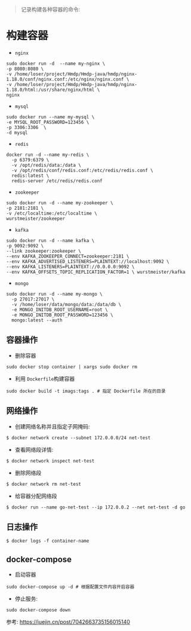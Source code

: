 > 记录构建各种容器的命令:
# 构建容器
- `nginx`
```shell
sudo docker run -d  --name my-nginx \
-p 8080:8080 \
-v /home/loser/project/Hmdp/Hmdp-java/hmdp/nginx-1.18.0/conf/nginx.conf:/etc/nginx/nginx.conf \
-v /home/loser/project/Hmdp/Hmdp-java/hmdp/nginx-1.18.0/html:/usr/share/nginx/html \
nginx
```
- `mysql`
```shell
sudo docker run --name my-mysql \
-e MYSQL_ROOT_PASSWORD=123456 \ 
-p 3306:3306  \
-d mysql
```
- `redis`
```shell
docker run -d --name my-redis \
  -p 6379:6379 \
  -v /opt/redis/data:/data \
  -v /opt/redis/conf/redis.conf:/etc/redis/redis.conf \
  redis:latest \
  redis-server /etc/redis/redis.conf
```
- `zookeeper`
```shell
sudo docker run -d --name my-zookeeper \
-p 2181:2181 \
-v /etc/localtime:/etc/localtime \
wurstmeister/zookeeper
```
- `kafka`
```shell
sudo docker run -d --name kafka \
-p 9092:9092 \
--link zookeeper:zookeeper \
--env KAFKA_ZOOKEEPER_CONNECT=zookeeper:2181 \
--env KAFKA_ADVERTISED_LISTENERS=PLAINTEXT://localhost:9092 \
--env KAFKA_LISTENERS=PLAINTEXT://0.0.0.0:9092 \
--env KAFKA_OFFSETS_TOPIC_REPLICATION_FACTOR=1 \ wurstmeister/kafka
```
- `mongo`
```shell
sudo docker run -d --name my-mongo \
  -p 27017:27017 \
  -v /home/loser/data/mongo/data:/data/db \
  -e MONGO_INITDB_ROOT_USERNAME=root \
  -e MONGO_INITDB_ROOT_PASSWORD=123456 \
  mongo:latest --auth 
```
## 容器操作
- 删除容器
```shell
sudo docker stop container | xargs sudo docker rm
```
- 利用 `Dockerfile`构建容器
```shell
sudo docker build -t imags:tags . # 指定 Dockerfile 所在的目录
```

## 网络操作
- 创建网络名称并且指定子网掩码:
```shell
$ docker network create --subnet 172.0.0.0/24 net-test
```
- 查看网络段详情:
```shell
$ docker network inspect net-test
```
- 删除网络段
```shell
$ docker network rm net-test
```
- 给容器分配网络段
```shell
$ docker run --name go-net-test --ip 172.0.0.2 --net net-test -d go
```
## 日志操作
```shell
$ docker logs -f container-name
```
## docker-compose
- 启动容器
```shell
sudo docker-compose up -d # 根据配置文件内容开启容器
```
- 停止服务:
```shell
sudo docker-compose down
```
参考: https://juejin.cn/post/7042663735156015140
